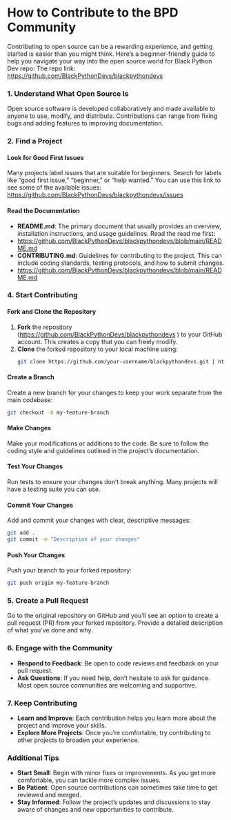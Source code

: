 # How to Contribute to the BPD Community
Contributing to open source can be a rewarding experience, and getting started is easier than you might think. Here’s a beginner-friendly guide to help you navigate your way into the open source world for Black Python Dev repo:
The repo link: https://github.com/BlackPythonDevs/blackpythondevs

### 1. **Understand What Open Source Is**

Open source software is developed collaboratively and made available to anyone to use, modify, and distribute. Contributions can range from fixing bugs and adding features to improving documentation.

### 2. **Find a Project**



#### **Look for Good First Issues**

Many projects label issues that are suitable for beginners. Search for labels like “good first issue,” “beginner,” or “help wanted.”
You can use this link to see some of the available issues: https://github.com/BlackPythonDevs/blackpythondevs/issues


#### **Read the Documentation**

- **README.md**: The primary document that usually provides an overview, installation instructions, and usage guidelines.  Read the read me first:
- https://github.com/BlackPythonDevs/blackpythondevs/blob/main/README.md
- **CONTRIBUTING.md**: Guidelines for contributing to the project. This can include coding standards, testing protocols, and how to submit changes.
- https://github.com/BlackPythonDevs/blackpythondevs/blob/main/README.md
  

### 4. **Start Contributing**

#### **Fork and Clone the Repository**

1. **Fork** the repository (https://github.com/BlackPythonDevs/blackpythondevs ) to your GitHub account. This creates a copy that you can freely modify.
2. **Clone** the forked repository to your local machine using:
   ```bash
   git clone https://github.com/your-username/blackpythondevs.git | https://github.com/your-username/blackpythondevs
   ```

#### **Create a Branch**

Create a new branch for your changes to keep your work separate from the main codebase:
   ```bash
   git checkout -b my-feature-branch
   ```

#### **Make Changes**

Make your modifications or additions to the code. Be sure to follow the coding style and guidelines outlined in the project’s documentation.

#### **Test Your Changes**

Run tests to ensure your changes don’t break anything. Many projects will have a testing suite you can use.

#### **Commit Your Changes**

Add and commit your changes with clear, descriptive messages:
   ```bash
   git add .
   git commit -m "Description of your changes"
   ```

#### **Push Your Changes**

Push your branch to your forked repository:
   ```bash
   git push origin my-feature-branch
   ```

### 5. **Create a Pull Request**

Go to the original repository on GitHub and you’ll see an option to create a pull request (PR) from your forked repository. Provide a detailed description of what you’ve done and why.

### 6. **Engage with the Community**

- **Respond to Feedback**: Be open to code reviews and feedback on your pull request.
- **Ask Questions**: If you need help, don’t hesitate to ask for guidance. Most open source communities are welcoming and supportive.

### 7. **Keep Contributing**

- **Learn and Improve**: Each contribution helps you learn more about the project and improve your skills.
- **Explore More Projects**: Once you’re comfortable, try contributing to other projects to broaden your experience.

### Additional Tips

- **Start Small**: Begin with minor fixes or improvements. As you get more comfortable, you can tackle more complex issues.
- **Be Patient**: Open source contributions can sometimes take time to get reviewed and merged.
- **Stay Informed**: Follow the project’s updates and discussions to stay aware of changes and new opportunities to contribute.



